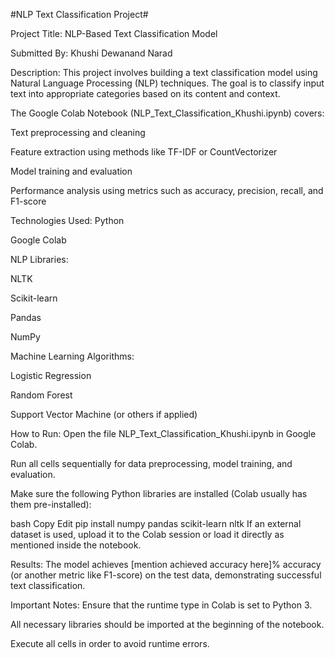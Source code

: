 #NLP Text Classification Project#

Project Title:
NLP-Based Text Classification Model

Submitted By:
Khushi Dewanand Narad

Description:
This project involves building a text classification model using Natural Language Processing (NLP) techniques. The goal is to classify input text into appropriate categories based on its content and context.

The Google Colab Notebook (NLP_Text_Classification_Khushi.ipynb) covers:

Text preprocessing and cleaning

Feature extraction using methods like TF-IDF or CountVectorizer

Model training and evaluation

Performance analysis using metrics such as accuracy, precision, recall, and F1-score

Technologies Used:
Python

Google Colab

NLP Libraries:

NLTK

Scikit-learn

Pandas

NumPy

Machine Learning Algorithms:

Logistic Regression

Random Forest

Support Vector Machine (or others if applied)

How to Run:
Open the file NLP_Text_Classification_Khushi.ipynb in Google Colab.

Run all cells sequentially for data preprocessing, model training, and evaluation.

Make sure the following Python libraries are installed (Colab usually has them pre-installed):

bash
Copy
Edit
pip install numpy pandas scikit-learn nltk
If an external dataset is used, upload it to the Colab session or load it directly as mentioned inside the notebook.

Results:
The model achieves [mention achieved accuracy here]% accuracy (or another metric like F1-score) on the test data, demonstrating successful text classification.

Important Notes:
Ensure that the runtime type in Colab is set to Python 3.

All necessary libraries should be imported at the beginning of the notebook.

Execute all cells in order to avoid runtime errors.
